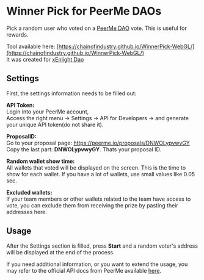 # Winner Pick for PeerMe DAOs
Pick a random user who voted on a [PeerMe DAO](https://peerme.io/) vote. This is useful for rewards.

Tool available here: [https://chainofindustry.github.io/WinnerPick-WebGL/](https://chainofindustry.github.io/WinnerPick-WebGL/)  
It was created for [xEnlight Dao](https://twitter.com/xEnlightDAO)

## Settings
First, the settings information needs to be filled out:  

**API Token:**  
Login into your PeerMe account,  
Access the right menu -> Settings -> API for Developers -> and generate your unique API token(do not share it).  

**ProposalID:**  
Go to your proposal page: https://peerme.io/proposals/DNWOLypvwyGY  
Copy the last part: **DNWOLypvwyGY**. Thats your proposal ID.  

**Random wallet show time:**  
All wallets that voted will be displayed on the screen. This is the time to show for each wallet.
If you have a lot of wallets, use small values like 0.05 sec.  

**Excluded wallets:**  
If your team members or other wallets related to the team have access to vote, you can exclude them from receiving the prize by pasting their addresses here.


## Usage
After the Settings section is filled, press **Start** and a random voter's address will be displayed at the end of the process.

If you need additional information, or you want to extend the usage, you may refer to the official API docs from PeerMe available [here](https://api.peerme.io/docs/index.html).


